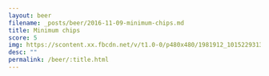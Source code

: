 ```yaml
---
layout: beer
filename: _posts/beer/2016-11-09-minimum-chips.md
title: Minimum chips
score: 5
img: https://scontent.xx.fbcdn.net/v/t1.0-0/p480x480/1981912_10152293133693745_209766969_n.jpg?oh=843d4a98901f68e677501989906d1620&oe=59238EC0
desc: ""
permalink: /beer/:title.html
---
```

